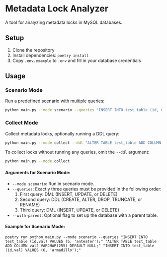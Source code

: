 # Metadata Lock Analyzer

A tool for analyzing metadata locks in MySQL databases.

## Setup

1. Clone the repository
2. Install dependencies: `poetry install`
3. Copy `.env.example` to `.env` and fill in your database credentials

## Usage

### Scenario Mode

Run a predefined scenario with multiple queries:

```bash
python main.py --mode scenario --queries "INSERT INTO test_table (id, val) VALUES (1, 'test')" "ALTER TABLE test_table ADD COLUMN new_col INT" "UPDATE test_table SET new_col = 1 WHERE id = 1"
```


### Collect Mode

Collect metadata locks, optionally running a DDL query:

```bash
python main.py --mode collect --ddl "ALTER TABLE test_table ADD COLUMN new_col INT"
```

To collect locks without running any queries, omit the `--ddl` argument:

```bash
python main.py --mode collect
```

#### Arguments for Scenario Mode:

- `--mode scenario`: Run in scenario mode.
- `--queries`: Exactly three queries must be provided in the following order:
  1. First query: DML (INSERT, UPDATE, or DELETE)
  2. Second query: DDL (CREATE, ALTER, DROP, TRUNCATE, or RENAME)
  3. Third query: DML (INSERT, UPDATE, or DELETE)
- `--with-parent`: Optional flag to set up the database with a parent table.

#### Example for Scenario Mode:

```poetry run python main.py --mode scenario --queries "INSERT INTO test_table (id,val) VALUES (5, 'anteater');" "ALTER TABLE test_table ADD COLUMN val2 VARCHAR(255) DEFAULT NULL;" "INSERT INTO test_table (id,val) VALUES (6, 'armadillo');"```
